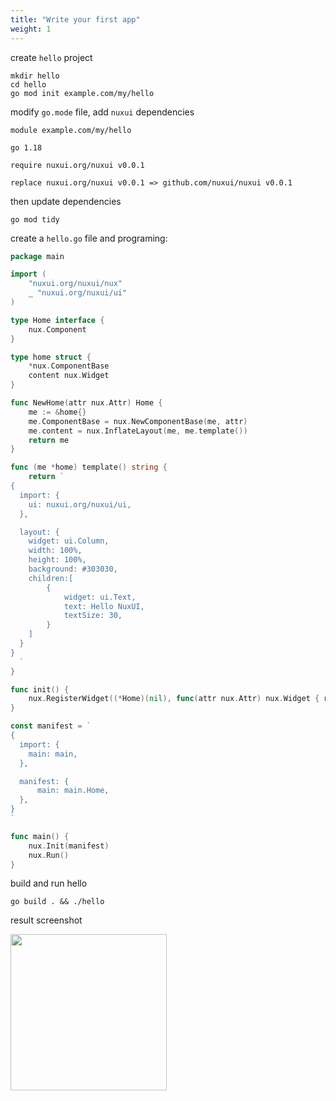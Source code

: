```yaml
---
title: "Write your first app"
weight: 1
---
```


create `hello` project
``` shell
mkdir hello
cd hello
go mod init example.com/my/hello
```

modify `go.mode` file, add `nuxui` dependencies

```
module example.com/my/hello

go 1.18

require nuxui.org/nuxui v0.0.1

replace nuxui.org/nuxui v0.0.1 => github.com/nuxui/nuxui v0.0.1
```

then update dependencies

```shell
go mod tidy
```

create a `hello.go` file and programing:

```go
package main

import (
	"nuxui.org/nuxui/nux"
	_ "nuxui.org/nuxui/ui"
)

type Home interface {
	nux.Component
}

type home struct {
	*nux.ComponentBase
	content nux.Widget
}

func NewHome(attr nux.Attr) Home {
	me := &home{}
	me.ComponentBase = nux.NewComponentBase(me, attr)
	me.content = nux.InflateLayout(me, me.template())
	return me
}

func (me *home) template() string {
	return `
{
  import: {
    ui: nuxui.org/nuxui/ui,
  },

  layout: {
	widget: ui.Column,
	width: 100%,
	height: 100%,
	background: #303030,
	children:[
		{
			widget: ui.Text,
			text: Hello NuxUI,
			textSize: 30,
		}
	]
  }
}
  `
}

func init() {
	nux.RegisterWidget((*Home)(nil), func(attr nux.Attr) nux.Widget { return NewHome(attr) })
}

const manifest = `
{
  import: {
	main: main,
  }, 

  manifest: {
	  main: main.Home,
  },
}
`

func main() {
	nux.Init(manifest)
	nux.Run()
}
```

build and run hello

```shell
go build . && ./hello
```
result screenshot

<img src="/samples/screenshot_hello.jpg" width="250px" >